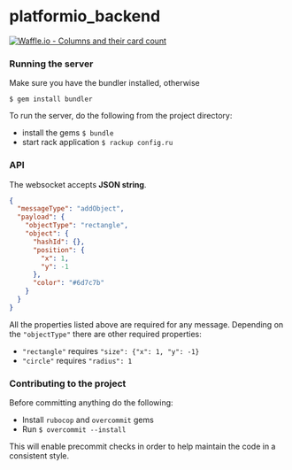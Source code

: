 # platformio_backend
[![Waffle.io - Columns and their card count](https://badge.waffle.io/Gitlings/platformio_frontend.svg?columns=all)](https://waffle.io/Gitlings/platformio_frontend)

### Running the server
Make sure you have the bundler installed, otherwise
```
$ gem install bundler
```

To run the server, do the following from the project directory:
- install the gems
```$ bundle```
- start rack application
```$ rackup config.ru```

### API
The websocket accepts **JSON string**.
```json
{
  "messageType": "addObject",
  "payload": {
    "objectType": "rectangle",
    "object": {
      "hashId": {},
      "position": {
        "x": 1,
        "y": -1
      },
      "color": "#6d7c7b"
    }
  }
}
```
All the properties listed above are required for any message.
Depending on the `"objectType"` there are other required properties:
- `"rectangle"` requires `"size": {"x": 1, "y": -1}`
- `"circle"` requires `"radius": 1`


### Contributing to the project
Before committing anything do the following:
- Install `rubocop` and `overcommit` gems
- Run `$ overcommit --install`

This will enable precommit checks in order to help maintain the code in a consistent style.
